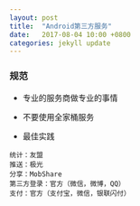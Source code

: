 ```yaml
---
layout: post
title:  "Android第三方服务"
date:   2017-08-04 10:00 +0800
categories: jekyll update
---
```


### 规范
- 专业的服务商做专业的事情
- 不要使用全家桶服务

- 最佳实践
```
统计：友盟
推送：极光
分享：MobShare
第三方登录：官方（微信，微博，QQ）
支付：官方（支付宝，微信，银联闪付）
```
